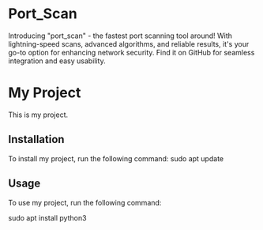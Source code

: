 # Port_Scan
 Introducing "port_scan" - the fastest port scanning tool around! With lightning-speed scans, advanced algorithms, and reliable results, it's your go-to option for enhancing network security. Find it on GitHub for seamless integration and easy usability.
# My Project

This is my project.

## Installation

To install my project, run the following command:
sudo apt update


## Usage

To use my project, run the following command:

sudo apt install python3

